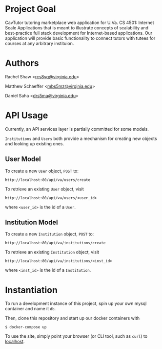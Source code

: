Project Goal
===
CavTutor tutoring marketplace web application for U.Va. CS 4501: Internet Scale Applications that is meant to illustrate concepts of scalability and best-practice full stack development for Internet-based applications. Our application will provide basic functionality to connect tutors with tutees for courses at any arbitrary instituion.

Authors
===
Rachel Shaw \<rcs8vq@virginia.edu\>

Matthew Schaeffer \<mbs5mz@virginia.edu\>

Daniel Saha \<drs5ma@virginia.edu\>

API Usage
===
Currently, an API services layer is partially committed for some models.

`Institutions` and `Users` both provide a mechanism for creating new objects and
looking up existing ones.

User Model
---
To create a new `User` object, `POST` to:

    http://localhost:80/api/va/users/create

To retrieve an existing `User` object, visit

    http://localhost:80/api/va/users/<user_id>

where `<user_id>` is the id of a `User`.

Institution Model
---
To create a new `Institution` object, `POST` to:

    http://localhost:80/api/va/institutions/create

To retrieve an existing `Institution` object, visit

    http://localhost:80/api/va/institutions/<inst_id>

where `<inst_id>` is the id of a `Institution`.


Instantiation
===
To run a development instance of this project, spin up your own mysql container
and name it `db`.

Then, clone this repository and start up our docker containers with

    $ docker-compose up

To use the site, simply point your browser (or CLI tool, such as `curl`) to [localhost](http://localhost:80/).

